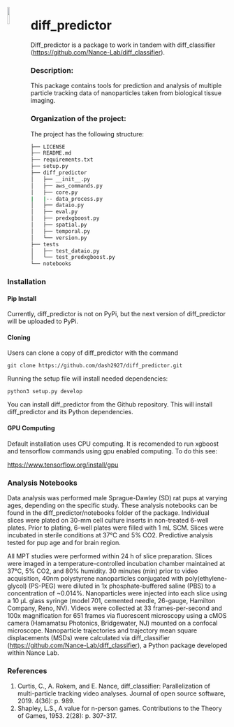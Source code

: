 <p>
	<img src="https://avatars0.githubusercontent.com/u/64927580?s=200&v=4" width="10%" align="left">
</p>



# diff_predictor
Diff_predictor is a package to work in tandem with diff_classifier (https://github.com/Nance-Lab/diff_classifier). 

### Description:
This package contains tools for prediction and analysis of multiple particle tracking data of nanoparticles taken from biological tissue imaging.

### Organization of the project:
The project has the following structure:

```bash
├── LICENSE
├── README.md
├── requirements.txt
├── setup.py
├── diff_predictor
│   ├── __init__.py
│   ├── aws_commands.py
│   ├── core.py
|   |-- data_process.py
│   ├── dataio.py
│   ├── eval.py
│   ├── predxgboost.py
│   ├── spatial.py
│   ├── temporal.py
│   └── version.py
├── tests
│   ├── test_dataio.py
│   └── test_predxgboost.py
└── notebooks

```
### Installation
#### Pip Install
Currently, diff_predictor is not on PyPi, but the next version of diff_predictor will be uploaded to PyPi.

#### Cloning
Users can clone a copy of diff_predictor with the command

```git clone https://github.com/dash2927/diff_predictor.git```

Running the setup file will install needed dependencies:

```python3 setup.py develop```

You can install diff_predictor from the Github repository. This will install diff_predictor and its Python dependencies.

#### GPU Computing
Default installation uses CPU computing. It is recomended to run xgboost and tensorflow commands using gpu enabled computing. To do this see:

https://www.tensorflow.org/install/gpu


### Analysis Notebooks
Data analysis was performed male Sprague-Dawley (SD) rat pups at varying ages, depending on the specific study. These analysis notebooks can be found in the diff_predictor/notebooks folder of the package. Individual slices were plated on 30-mm cell culture inserts in non-treated 6-well plates. Prior to plating, 6-well plates were filled with 1 mL SCM. Slices were incubated in sterile conditions at 37°C and 5% CO2. Predictive analysis tested for pup age and for brain region.

All MPT studies were performed within 24 h of slice preparation. Slices were imaged in a temperature-controlled incubation chamber maintained at 37°C, 5% CO2, and 80% humidity. 30 minutes (min) prior to video acquisition, 40nm polystyrene nanoparticles conjugated with poly(ethylene-glycol) (PS-PEG) were diluted in 1x phosphate-buffered saline (PBS) to a concentration of ~0.014%. Nanoparticles were injected into each slice using a 10 µL glass syringe (model 701, cemented needle, 26-gauge, Hamilton Company, Reno, NV). Videos were collected at 33 frames-per-second and 100x magnification for 651 frames via fluorescent microscopy using a cMOS camera (Hamamatsu Photonics, Bridgewater, NJ) mounted on a confocal microscope. Nanoparticle trajectories and trajectory mean square displacements (MSDs) were calculated via diff_classifier (https://github.com/Nance-Lab/diff_classifier), a Python package developed within Nance Lab.

### References
1. Curtis, C., A. Rokem, and E. Nance, diff_classifier: Parallelization of multi-particle tracking video analyses. Journal of open source software, 2019. 4(36): p. 989.
2. Shapley, L.S., A value for n-person games. Contributions to the Theory of Games, 1953. 2(28): p. 307-317.
